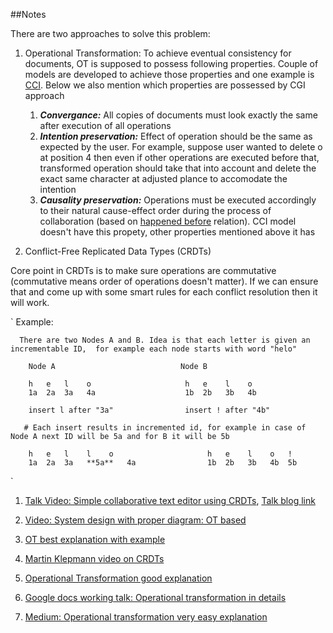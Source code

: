 ##Notes

There are two approaches to solve this problem:
   1. Operational Transformation: To achieve eventual consistency for documents, OT is supposed to possess following properties. Couple of models are developed to achieve those properties and one example is [CCI](https://en.wikipedia.org/wiki/Operational_transformation#The_CCI_model). Below we also mention which properties are possessed by CGI approach
         1. ***Convergance:*** All copies of documents must look exactly the same after execution of all operations
         2. ***Intention preservation:*** Effect of operation should be the same as expected by the user. For example, suppose user wanted to delete o at position 4 then even if other operations are executed before that, transformed operation should take that into account and delete the exact same character at adjusted plance to accomodate the intention
         3. ***Causality preservation:*** Operations must be executed accordingly to their natural cause-effect order during the process of collaboration (based on [happened before](https://en.wikipedia.org/wiki/Happened-before) relation). CCI model doesn't have this propety, other properties mentioned above it has


   2. Conflict-Free Replicated Data Types (CRDTs)





Core point in CRDTs is to make sure operations are commutative (commutative means order of operations doesn't matter). If we can ensure that and come up with some smart rules for each conflict resolution then it will work. 

`
   Example:
   
      There are two Nodes A and B. Idea is that each letter is given an incrementable ID,  for example each node starts with word "helo"
      
        Node A                            Node B
      
        h   e   l    o                     h   e    l    o
        1a  2a  3a   4a                    1b  2b   3b   4b
        
        insert l after "3a"                insert ! after "4b"

       # Each insert results in incremented id, for example in case of Node A next ID will be 5a and for B it will be 5b

        h   e   l    l    o                     h   e    l    o   !
        1a  2a  3a   **5a**   4a                1b  2b   3b   4b  5b
        
        
        
`


1. [Talk Video: Simple collaborative text editor using CRDTs](https://www.youtube.com/watch?v=jIR0Ngov7vo), 
  [Talk blog link](https://digitalfreepen.com/2017/10/06/simple-real-time-collaborative-text-editor.html)

2. [Video: System design with proper diagram: OT based](https://www.youtube.com/watch?v=g9VIh13SA1Y) 

3. [OT best explanation with example](https://hackernoon.com/operational-transformation-the-real-time-collaborative-editing-algorithm-bf8756683f66)

4. [Martin Klepmann video on CRDTs](https://www.youtube.com/watch?v=B5NULPSiOGw)

5. [Operational Transformation good explanation](https://medium.com/coinmonks/operational-transformations-as-an-algorithm-for-automatic-conflict-resolution-3bf8920ea447)
6. [Google docs working talk: Operational transformation in details](https://www.youtube.com/watch?v=u2_yccaHbQk)

7. [Medium: Operational transformation very easy explanation](https://medium.com/coinmonks/operational-transformations-as-an-algorithm-for-automatic-conflict-resolution-3bf8920ea447)
